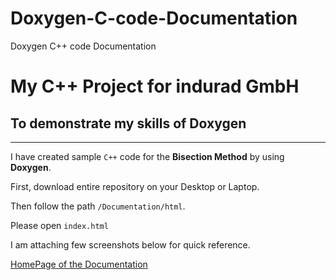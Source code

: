 # Doxygen-C-code-Documentation
Doxygen C++ code Documentation

# My C++ Project for indurad GmbH

## To demonstrate my skills of Doxygen

---

I have created sample `C++` code for the **Bisection Method** by using **Doxygen**.

First, download entire repository on your Desktop or Laptop.

Then follow the path `/Documentation/html`.

Please open `index.html`

I am attaching few screenshots below for quick reference.

[HomePage of the Documentation](screenshots/main.jpg)
